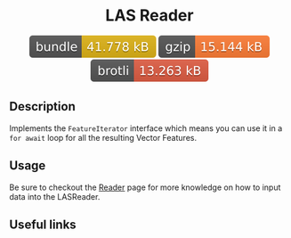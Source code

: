<h1 style="text-align: center;">
  <div align="center">LAS Reader</div>
</h1>

<p align="center">
  <img src="../../assets/badges/las-file.svg" alt="las-file-ts">
  <img src="../../assets/badges/las-gzip.svg" alt="las-gzip-ts">
  <img src="../../assets/badges/las-brotli.svg" alt="las-brotli-ts">
</p>

## Description

Implements the `FeatureIterator` interface which means you can use it in a `for await` loop for all the resulting Vector Features.

## Usage

Be sure to checkout the [Reader](reader.md) page for more knowledge on how to input data into the LASReader.

## Useful links
